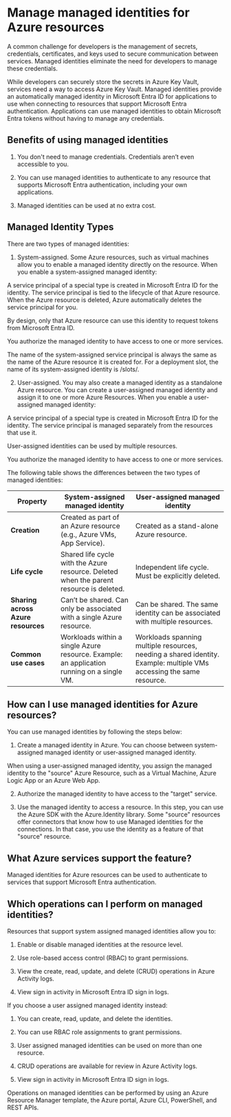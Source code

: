 # Manage managed identities for Azure resources

A common challenge for developers is the management of secrets, credentials, certificates, and keys used to secure communication between services. Managed identities eliminate the need for developers to manage these credentials.

While developers can securely store the secrets in Azure Key Vault, services need a way to access Azure Key Vault. Managed identities provide an automatically managed identity in Microsoft Entra ID for applications to use when connecting to resources that support Microsoft Entra authentication. Applications can use managed identities to obtain Microsoft Entra tokens without having to manage any credentials.

## Benefits of using managed identities

1) You don't need to manage credentials. Credentials aren’t even accessible to you.

2) You can use managed identities to authenticate to any resource that supports Microsoft Entra authentication, including your own applications.

3) Managed identities can be used at no extra cost.

## Managed Identity Types

There are two types of managed identities:

1) System-assigned. Some Azure resources, such as virtual machines allow you to enable a managed identity directly on the resource. When you enable a system-assigned managed identity:

A service principal of a special type is created in Microsoft Entra ID for the identity. The service principal is tied to the lifecycle of that Azure resource. When the Azure resource is deleted, Azure automatically deletes the service principal for you.

By design, only that Azure resource can use this identity to request tokens from Microsoft Entra ID.

You authorize the managed identity to have access to one or more services.

The name of the system-assigned service principal is always the same as the name of the Azure resource it is created for. For a deployment slot, the name of its system-assigned identity is <app-name>/slots/<slot-name>.

2) User-assigned. You may also create a managed identity as a standalone Azure resource. You can create a user-assigned managed identity and assign it to one or more Azure Resources. When you enable a user-assigned managed identity:

A service principal of a special type is created in Microsoft Entra ID for the identity. The service principal is managed separately from the resources that use it.

User-assigned identities can be used by multiple resources.

You authorize the managed identity to have access to one or more services.

The following table shows the differences between the two types of managed identities:


| Property                           | System-assigned managed identity                                | User-assigned managed identity                                |
|------------------------------------|----------------------------------------------------------------|----------------------------------------------------------------|
| **Creation**                       | Created as part of an Azure resource (e.g., Azure VMs, App Service). | Created as a stand-alone Azure resource.                     |
| **Life cycle**                      | Shared life cycle with the Azure resource. Deleted when the parent resource is deleted. | Independent life cycle. Must be explicitly deleted. |
| **Sharing across Azure resources**  | Can’t be shared. Can only be associated with a single Azure resource. | Can be shared. The same identity can be associated with multiple resources. |
| **Common use cases**                | Workloads within a single Azure resource. Example: an application running on a single VM. | Workloads spanning multiple resources, needing a shared identity. Example: multiple VMs accessing the same resource. |

## How can I use managed identities for Azure resources?

You can use managed identities by following the steps below:

1) Create a managed identity in Azure. You can choose between system-assigned managed identity or user-assigned managed identity.

When using a user-assigned managed identity, you assign the managed identity to the "source" Azure Resource, such as a Virtual Machine, Azure Logic App or an Azure Web App.

2) Authorize the managed identity to have access to the "target" service.

3) Use the managed identity to access a resource. In this step, you can use the Azure SDK with the Azure.Identity library. Some "source" resources offer connectors that know how to use Managed identities for the connections. In that case, you use the identity as a feature of that "source" resource.

## What Azure services support the feature?

Managed identities for Azure resources can be used to authenticate to services that support Microsoft Entra authentication.

## Which operations can I perform on managed identities?

Resources that support system assigned managed identities allow you to:

1) Enable or disable managed identities at the resource level.

2) Use role-based access control (RBAC) to grant permissions.

3) View the create, read, update, and delete (CRUD) operations in Azure Activity logs.

4) View sign in activity in Microsoft Entra ID sign in logs.

If you choose a user assigned managed identity instead:

1) You can create, read, update, and delete the identities.

2) You can use RBAC role assignments to grant permissions.

3) User assigned managed identities can be used on more than one resource.

4) CRUD operations are available for review in Azure Activity logs.

5) View sign in activity in Microsoft Entra ID sign in logs.

Operations on managed identities can be performed by using an Azure Resource Manager template, the Azure portal, Azure CLI, PowerShell, and REST APIs.

